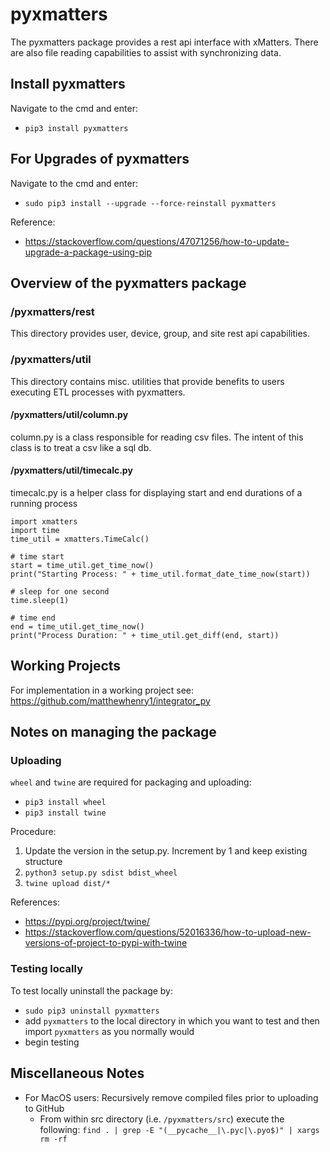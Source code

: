 # pyxmatters
The pyxmatters package provides a rest api interface with xMatters. There are also file reading capabilities to assist with synchronizing data.

## Install pyxmatters
Navigate to the cmd and enter:
* `pip3 install pyxmatters`

## For Upgrades of pyxmatters
Navigate to the cmd and enter:
* `sudo pip3 install --upgrade --force-reinstall pyxmatters`

Reference:
* https://stackoverflow.com/questions/47071256/how-to-update-upgrade-a-package-using-pip

## Overview of the pyxmatters package

### /pyxmatters/rest
This directory provides user, device, group, and site rest api capabilities.

### /pyxmatters/util
This directory contains misc. utilities that provide benefits to users executing ETL processes with pyxmatters.

#### /pyxmatters/util/column.py
column.py is a class responsible for reading csv files. The intent of this class is to treat a csv like a sql db.

#### /pyxmatters/util/timecalc.py
timecalc.py is a helper class for displaying start and end durations of a running process
```
import xmatters
import time
time_util = xmatters.TimeCalc()

# time start
start = time_util.get_time_now()
print("Starting Process: " + time_util.format_date_time_now(start))

# sleep for one second
time.sleep(1)

# time end
end = time_util.get_time_now()
print("Process Duration: " + time_util.get_diff(end, start))
```

## Working Projects
For implementation in a working project see: https://github.com/matthewhenry1/integrator_py

## Notes on managing the package

### Uploading
`wheel` and `twine` are required for packaging and uploading:
* `pip3 install wheel`
* `pip3 install twine`

Procedure:
1. Update the version in the setup.py. Increment by 1 and keep existing structure
2. `python3 setup.py sdist bdist_wheel`
3. `twine upload dist/*`

References:
* https://pypi.org/project/twine/
* https://stackoverflow.com/questions/52016336/how-to-upload-new-versions-of-project-to-pypi-with-twine

### Testing locally
To test locally uninstall the package by:
* `sudo pip3 uninstall pyxmatters`
* add `pyxmatters` to the local directory in which you want to test and then import `pyxmatters` as you normally would
* begin testing

## Miscellaneous Notes
* For MacOS users: Recursively remove compiled files prior to uploading to GitHub
    * From within src directory (i.e. `/pyxmatters/src`) execute the following: `find . | grep -E "(__pycache__|\.pyc|\.pyo$)" | xargs rm -rf`
